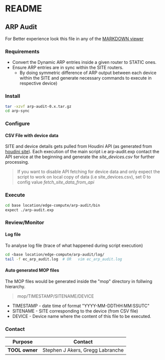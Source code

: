 
# README

## ARP Audit

For Better experience look this file in any of the [MARKDOWN viewer](https://dillinger.io)

### Requirements

* Convert the Dynamic ARP entries inside a given router to STATIC ones.
* Ensure ARP entries are in sync within the SITE routers.
    *  By doing symmetric difference of ARP output between each device within the SITE and generate necessary commands to execute in respective device)

### Install
```sh
tar -xzvf arp-audit-0.x.tar.gz
cd arp-sync
```
### Configure
#### CSV File with device data
SITE and device details gets pulled from Houdini API (as generated from [houdini site](https://houdini.edg.centurylink.net/login/)). Each execution of the main script i.e arp-audit.exp contact the API service at the beginning and generate the *site_devices.csv* for further processing. 

>If you want to disable API fetching for device data and only expect the script to work on local copy of data (i.e site_devices.csv), set 0 to config value
*fetch_site_data_from_api*

### Execute
```sh
cd base location/edge-compute/arp-audit/bin
expect ./arp-audit.exp
```
### Review/Monitor
#### Log file
To analyse log file (trace of what happened during script execution)
```sh
cd <base location/edge-compute/arp-audit/log/
tail -f ec_arp_audit.log  # OR   vim ec_arp_audit.log
```
#### Auto generated MOP files
The MOP files would be generated inside the "mop" directory in follwing hierarchy.
> mop/TIMESTAMP/SITENAME/DEVICE

* TIMESTAMP - date time of format "YYYY-MM-DDTHH:MM:SSUTC" 
* SITENAME - SITE corresponding to the device (from CSV file)
* DEVICE - Device name where the content of this file to be executed.  

### Contact

| Purpose | Contact|
|-------|---------|
| **TOOL owner** | Stephen J Akers, Gregg Labranche


